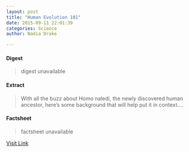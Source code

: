 ```yaml
---
layout: post
title: "Human Evolution 101"
date: 2015-09-11 22:01:39
categories: Science
author: Nadia Drake

---
```



#### Digest
>digest unavailable

#### Extract
>With all the buzz about Homo naledi, the newly discovered human ancestor, here’s some background that will help put it in context....

#### Factsheet
>factsheet unavailable

[Visit Link](http://news.nationalgeographic.com/2015/09/human-evolution-101/)


